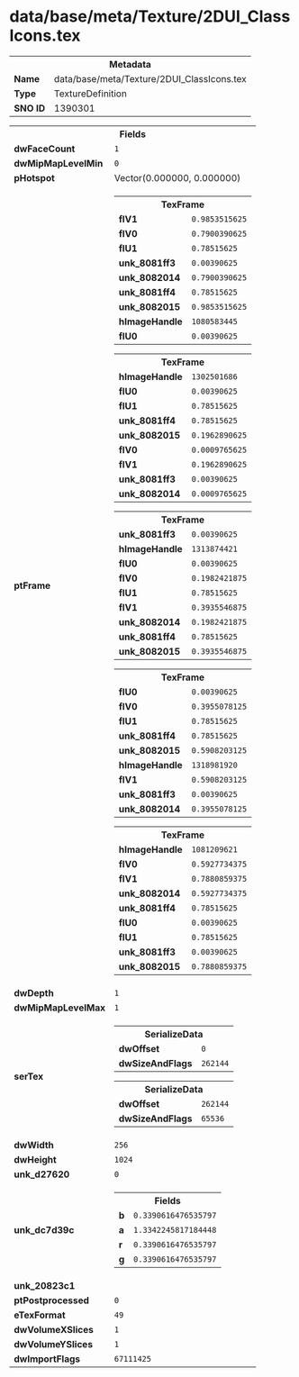 <h1>data/base/meta/Texture/2DUI_ClassIcons.tex</h1><table><tr><th colspan="100%">Metadata</th></tr><tr><td><b>Name</b></td><td>data/base/meta/Texture/2DUI_ClassIcons.tex</td></tr><tr><td><b>Type</b></td><td>TextureDefinition</td></tr><tr><td><b>SNO ID</b></td><td>1390301</td></tr></table>

<table><tr><th colspan="100%">Fields</th></tr><tr><td><b>dwFaceCount</b></td><td><code>1</code></td></tr><tr><td><b>dwMipMapLevelMin</b></td><td><code>0</code></td></tr><tr><td><b>pHotspot</b></td><td>Vector(0.000000, 0.000000)</td></tr><tr><td><b>ptFrame</b></td><td><table><tr><th colspan="100%">TexFrame</th></tr><tr><td><b>flV1</b></td><td><code>0.9853515625</code></td></tr><tr><td><b>flV0</b></td><td><code>0.7900390625</code></td></tr><tr><td><b>flU1</b></td><td><code>0.78515625</code></td></tr><tr><td><b>unk_8081ff3</b></td><td><code>0.00390625</code></td></tr><tr><td><b>unk_8082014</b></td><td><code>0.7900390625</code></td></tr><tr><td><b>unk_8081ff4</b></td><td><code>0.78515625</code></td></tr><tr><td><b>unk_8082015</b></td><td><code>0.9853515625</code></td></tr><tr><td><b>hImageHandle</b></td><td><code>1080583445</code></td></tr><tr><td><b>flU0</b></td><td><code>0.00390625</code></td></tr></table>


<table><tr><th colspan="100%">TexFrame</th></tr><tr><td><b>hImageHandle</b></td><td><code>1302501686</code></td></tr><tr><td><b>flU0</b></td><td><code>0.00390625</code></td></tr><tr><td><b>flU1</b></td><td><code>0.78515625</code></td></tr><tr><td><b>unk_8081ff4</b></td><td><code>0.78515625</code></td></tr><tr><td><b>unk_8082015</b></td><td><code>0.1962890625</code></td></tr><tr><td><b>flV0</b></td><td><code>0.0009765625</code></td></tr><tr><td><b>flV1</b></td><td><code>0.1962890625</code></td></tr><tr><td><b>unk_8081ff3</b></td><td><code>0.00390625</code></td></tr><tr><td><b>unk_8082014</b></td><td><code>0.0009765625</code></td></tr></table>


<table><tr><th colspan="100%">TexFrame</th></tr><tr><td><b>unk_8081ff3</b></td><td><code>0.00390625</code></td></tr><tr><td><b>hImageHandle</b></td><td><code>1313874421</code></td></tr><tr><td><b>flU0</b></td><td><code>0.00390625</code></td></tr><tr><td><b>flV0</b></td><td><code>0.1982421875</code></td></tr><tr><td><b>flU1</b></td><td><code>0.78515625</code></td></tr><tr><td><b>flV1</b></td><td><code>0.3935546875</code></td></tr><tr><td><b>unk_8082014</b></td><td><code>0.1982421875</code></td></tr><tr><td><b>unk_8081ff4</b></td><td><code>0.78515625</code></td></tr><tr><td><b>unk_8082015</b></td><td><code>0.3935546875</code></td></tr></table>


<table><tr><th colspan="100%">TexFrame</th></tr><tr><td><b>flU0</b></td><td><code>0.00390625</code></td></tr><tr><td><b>flV0</b></td><td><code>0.3955078125</code></td></tr><tr><td><b>flU1</b></td><td><code>0.78515625</code></td></tr><tr><td><b>unk_8081ff4</b></td><td><code>0.78515625</code></td></tr><tr><td><b>unk_8082015</b></td><td><code>0.5908203125</code></td></tr><tr><td><b>hImageHandle</b></td><td><code>1318981920</code></td></tr><tr><td><b>flV1</b></td><td><code>0.5908203125</code></td></tr><tr><td><b>unk_8081ff3</b></td><td><code>0.00390625</code></td></tr><tr><td><b>unk_8082014</b></td><td><code>0.3955078125</code></td></tr></table>


<table><tr><th colspan="100%">TexFrame</th></tr><tr><td><b>hImageHandle</b></td><td><code>1081209621</code></td></tr><tr><td><b>flV0</b></td><td><code>0.5927734375</code></td></tr><tr><td><b>flV1</b></td><td><code>0.7880859375</code></td></tr><tr><td><b>unk_8082014</b></td><td><code>0.5927734375</code></td></tr><tr><td><b>unk_8081ff4</b></td><td><code>0.78515625</code></td></tr><tr><td><b>flU0</b></td><td><code>0.00390625</code></td></tr><tr><td><b>flU1</b></td><td><code>0.78515625</code></td></tr><tr><td><b>unk_8081ff3</b></td><td><code>0.00390625</code></td></tr><tr><td><b>unk_8082015</b></td><td><code>0.7880859375</code></td></tr></table>


</td></tr><tr><td><b>dwDepth</b></td><td><code>1</code></td></tr><tr><td><b>dwMipMapLevelMax</b></td><td><code>1</code></td></tr><tr><td><b>serTex</b></td><td><table><tr><th colspan="100%">SerializeData</th></tr><tr><td><b>dwOffset</b></td><td><code>0</code></td></tr><tr><td><b>dwSizeAndFlags</b></td><td><code>262144</code></td></tr></table>


<table><tr><th colspan="100%">SerializeData</th></tr><tr><td><b>dwOffset</b></td><td><code>262144</code></td></tr><tr><td><b>dwSizeAndFlags</b></td><td><code>65536</code></td></tr></table>


</td></tr><tr><td><b>dwWidth</b></td><td><code>256</code></td></tr><tr><td><b>dwHeight</b></td><td><code>1024</code></td></tr><tr><td><b>unk_d27620</b></td><td><code>0</code></td></tr><tr><td><b>unk_dc7d39c</b></td><td><table><tr><th colspan="100%">Fields</th></tr><tr><td><b>b</b></td><td><code>0.3390616476535797</code></td></tr><tr><td><b>a</b></td><td><code>1.3342245817184448</code></td></tr><tr><td><b>r</b></td><td><code>0.3390616476535797</code></td></tr><tr><td><b>g</b></td><td><code>0.3390616476535797</code></td></tr></table>

</td></tr><tr><td><b>unk_20823c1</b></td><td></td></tr><tr><td><b>ptPostprocessed</b></td><td><code>0</code></td></tr><tr><td><b>eTexFormat</b></td><td><code>49</code></td></tr><tr><td><b>dwVolumeXSlices</b></td><td><code>1</code></td></tr><tr><td><b>dwVolumeYSlices</b></td><td><code>1</code></td></tr><tr><td><b>dwImportFlags</b></td><td><code>67111425</code></td></tr></table>

